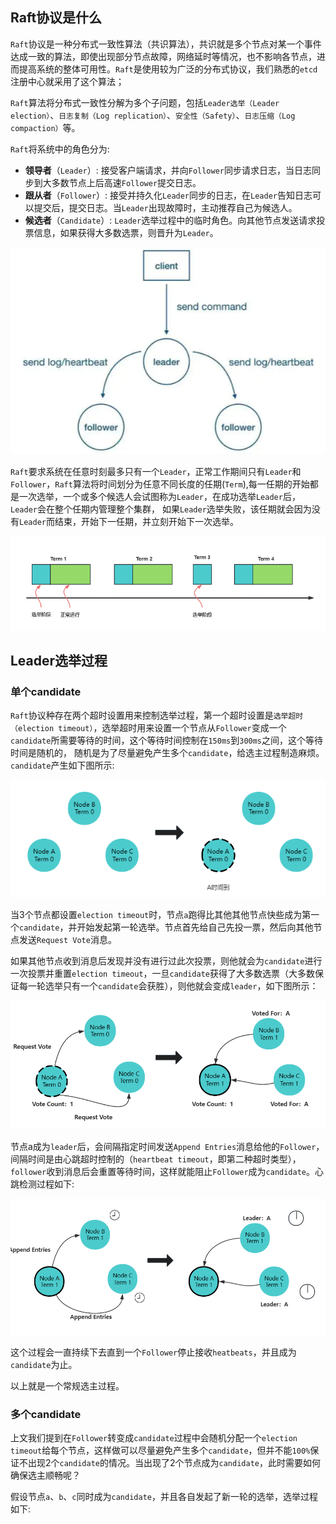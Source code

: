## Raft协议是什么

`Raft`协议是一种分布式一致性算法（共识算法），共识就是多个节点对某一个事件达成一致的算法，即使出现部分节点故障，网络延时等情况，也不影响各节点，进而提高系统的整体可用性。`Raft`是使用较为广泛的分布式协议，我们熟悉的`etcd`注册中心就采用了这个算法；

`Raft`算法将分布式一致性分解为多个子问题，包括`Leader选举（Leader election）`、`日志复制（Log replication）`、`安全性（Safety）`、`日志压缩（Log compaction）`等。

`Raft`将系统中的角色分为:

* **领导者**（`Leader`）: 接受客户端请求，并向`Follower`同步请求日志，当日志同步到大多数节点上后高速`Follower`提交日志。
* **跟从者**（`Follower`）: 接受并持久化`Leader`同步的日志，在`Leader`告知日志可以提交后，提交日志。当`Leader`出现故障时，主动推荐自己为候选人。
* **候选者**（`Candidate`）: `Leader`选举过程中的临时角色。向其他节点发送请求投票信息，如果获得大多数选票，则晋升为`Leader`。

![img_22.png](img_22.png)

`Raft`要求系统在任意时刻最多只有一个`Leader`，正常工作期间只有`Leader`和`Follower`，`Raft`算法将时间划分为任意不同长度的任期(`Term`),每一任期的开始都是一次选举，一个或多个候选人会试图称为`Leader`，在成功选举`Leader`后，`Leader`会在整个任期内管理整个集群，
如果`Leader`选举失败，该任期就会因为没有`Leader`而结束，开始下一任期，并立刻开始下一次选举。

![img_23.png](img_23.png)

## Leader选举过程

### 单个candidate

`Raft`协议种存在两个超时设置用来控制选举过程，第一个超时设置是`选举超时（election timeout）`，选举超时用来设置一个节点从`Follower`变成一个`candidate`所需要等待的时间，这个等待时间控制在`150ms`到`300ms`之间，这个等待时间是随机的，
随机是为了尽量避免产生多个`candidate`，给选主过程制造麻烦。`candidate`产生如下图所示:

![img_24.png](img_24.png)

当3个节点都设置`election timeout`时，节点`a`跑得比其他其他节点快些成为第一个`candidate`，并开始发起第一轮选举。节点首先给自己先投一票，然后向其他节点发送`Request Vote`消息。

如果其他节点收到消息后发现并没有进行过此次投票，则他就会为`candidate`进行一次投票并重置`election timeout`，一旦`candidate`获得了大多数选票（大多数保证每一轮选举只有一个`candidate`会获胜），则他就会变成`leader`，如下图所示：

![img_26.png](img_26.png)

节点a成为`leader`后，会间隔指定时间发送`Append Entries`消息给他的`Follower`，间隔时间是由心跳超时控制的（`heartbeat timeout`，即第二种超时类型），`follower`收到消息后会重置等待时间，这样就能阻止`Follower`成为`candidate`。心跳检测过程如下:

![img_27.png](img_27.png)

这个过程会一直持续下去直到一个`Follower`停止接收`heatbeats`，并且成为`candidate`为止。

以上就是一个常规选主过程。

### 多个candidate

上文我们提到在`Follower`转变成`candidate`过程中会随机分配一个`election timeout`给每个节点，这样做可以尽量避免产生多个`candidate`，但并不能`100%`保证不出现2个`candidate`的情况。当出现了2个节点成为`candidate`，此时需要如何确保选主顺畅呢？

假设节点`a`、`b`、`c`同时成为`candidate`，并且各自发起了新一轮的选举，选举过程如下:




